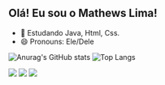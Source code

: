## Olá! Eu sou o Mathews Lima!
- 🌱 Estudando Java, Html, Css.
- 😄 Pronouns: Ele/Dele

![Anurag's GitHub stats](https://github-readme-stats.vercel.app/api?username=Mathews-Lima&show_icons=true&theme=holi&include_all_commits=true&count_private=true)
![Top Langs](https://github-readme-stats.vercel.app/api/top-langs/?username=Mathews-Lima&layout=compact&theme=holi)
<div> 
  <a href="https://www.twitch.tv/Baaart321" target="_blank"><img src="https://img.shields.io/badge/Twitch-9146FF?style=for-the-badge&logo=twitch&logoColor=white" target="_blank"></a>
   <a href = "mailto:contatormathewslima@gmail.com"><img src="https://img.shields.io/badge/-Gmail-%23333?style=for-the-badge&logo=gmail&logoColor=white" target="_blank"></a>
  <a href="https://www.linkedin.com/in/mathews-lima-27a247180" target="_blank"><img src="https://img.shields.io/badge/-LinkedIn-%230077B5?style=for-the-badge&logo=linkedin&logoColor=white" target="_blank"></a> 
  
</div>
